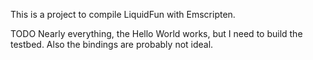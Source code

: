 This is a project to compile LiquidFun with Emscripten.

TODO
Nearly everything, the Hello World works, but I need to build the testbed.  Also the bindings are probably not ideal.
